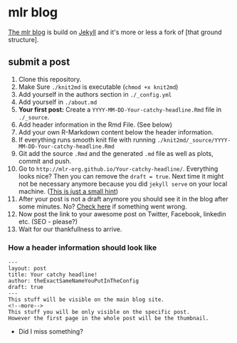 # mlr blog
[The mlr blog](https://mlr-org.github.io) is build on [Jekyll](https://github.com/jekyll/jekyll) and it's more or less a fork of [that ground structure].

## submit a post
1. Clone this repository.
2. Make Sure `./knit2md` is executable (`chmod +x knit2md`)
3. Add yourself in the authors section in `./_config.yml`
4. Add yourself in `./about.md`
5. **Your first post:** Create a `YYYY-MM-DD-Your-catchy-headline.Rmd` file in `./_source`.
6. Add header information in the Rmd File. (See below)
7. Add your own R-Markdown content below the header information. 
8. If everything runs smooth knit file with running `./knit2md/_source/YYYY-MM-DD-Your-catchy-headline.Rmd`
9. Git add the source `.Rmd` and the generated `.md` file as well as plots, commit and push.
10. Go to `http://mlr-org.github.io/Your-catchy-headline/`. Everything looks nice? Then you can remove the `draft = true`. Next time it might not be necessary anymore because you did `jekyll serve` on your local machine. ([This is just a small hint](http://jekyllrb.com/docs/quickstart/))
11. After your post is not a draft anymore you should see it in the blog after some minutes. No? [Check here](https://github.com/mlr-org/mlr-org.github.io/settings) if something went wrong.
12. Now post the link to your awesome post on Twitter, Facebook, linkedin etc. (SEO - please?)
13. Wait for our thankfullness to arrive.


### How a header information should look like

```
---
layout: post
title: Your catchy headline!
author: theExactSameNameYouPutInTheConfig
draft: true 
---
This stuff will be visible on the main blog site.
<!--more-->
This stuff you will be only visible on the specific post.
However the first page in the whole post will be the thumbnail.
```

- Did I miss something?
